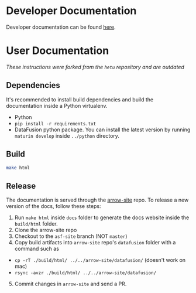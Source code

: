 <!---
  Licensed to the Apache Software Foundation (ASF) under one
  or more contributor license agreements.  See the NOTICE file
  distributed with this work for additional information
  regarding copyright ownership.  The ASF licenses this file
  to you under the Apache License, Version 2.0 (the
  "License"); you may not use this file except in compliance
  with the License.  You may obtain a copy of the License at

    http://www.apache.org/licenses/LICENSE-2.0

  Unless required by applicable law or agreed to in writing,
  software distributed under the License is distributed on an
  "AS IS" BASIS, WITHOUT WARRANTIES OR CONDITIONS OF ANY
  KIND, either express or implied.  See the License for the
  specific language governing permissions and limitations
  under the License.
-->

# Developer Documentation

Developer documentation can be found [here](developer/).

# User Documentation

_These instructions were forked from the `hetu` repository and are outdated_

## Dependencies

It's recommended to install build dependencies and build the documentation
inside a Python virtualenv.

- Python
- `pip install -r requirements.txt`
- DataFusion python package. You can install the latest version by running `maturin develop` inside `../python` directory.

## Build

```bash
make html
```

## Release

The documentation is served through the
[arrow-site](https://github.com/apache/arrow-site/) repo. To release a new
version of the docs, follow these steps:

1. Run `make html` inside `docs` folder to generate the docs website inside the `build/html` folder.
2. Clone the arrow-site repo
3. Checkout to the `asf-site` branch (NOT `master`)
4. Copy build artifacts into `arrow-site` repo's `datafusion` folder with a command such as

- `cp -rT ./build/html/ ../../arrow-site/datafusion/` (doesn't work on mac)
- `rsync -avzr ./build/html/ ../../arrow-site/datafusion/`

5. Commit changes in `arrow-site` and send a PR.
